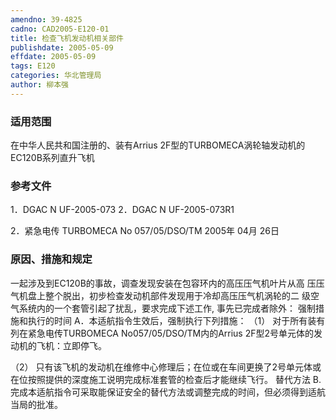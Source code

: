 ```yaml
---
amendno: 39-4825
cadno: CAD2005-E120-01
title: 检查飞机发动机相关部件
publishdate: 2005-05-09
effdate: 2005-05-09
tags: E120
categories: 华北管理局
author: 柳本强
---
```


### 适用范围 
在中华人民共和国注册的、装有Arrius 2F型的TURBOMECA涡轮轴发动机的EC120B系列直升飞机

### 参考文件
1．DGAC N UF-2005-073 
2．DGAC N UF-2005-073R1 

2．紧急电传 TURBOMECA No 057/05/DSO/TM 2005年 04月 26日

### 原因、措施和规定 
一起涉及到EC120B的事故，调查发现安装在包容环内的高压压气机叶片从高
压压气机盘上整个脱出，初步检查发动机部件发现用于冷却高压压气机涡轮的二
级空气系统内的一个套管引起了扰乱，要求完成下述工作, 事先已完成者除外： 
强制措施和执行的时间 
A．本适航指令生效后，强制执行下列措施： 
（1）
对于所有装有列在紧急电传TURBOMECA No057/05/DSO/TM内的Arrius 2F型2号单元体的发动机的飞机：立即停飞。 

  
（2）
只有该飞机的发动机在维修中心修理后；在位或在车间更换了2号单元体或在位按照提供的深度施工说明完成标准套管的检查后才能继续飞行。 
替代方法 
 B.完成本适航指令可采取能保证安全的替代方法或调整完成的时间，但必须得到适航当局的批准。 

